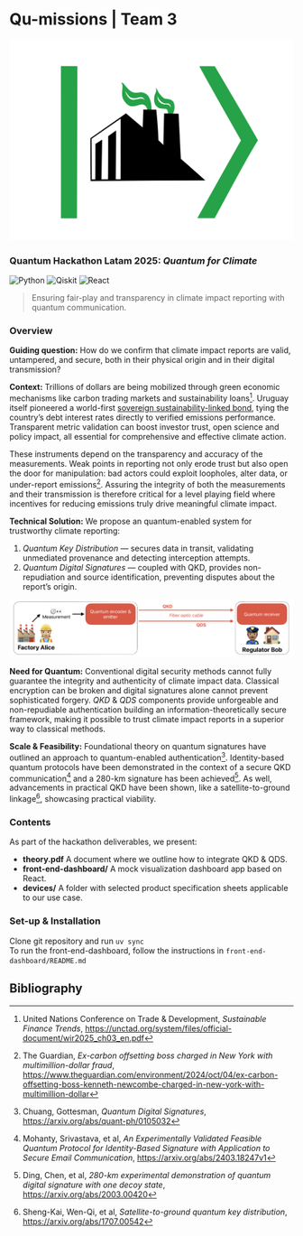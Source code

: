# Qu-missions  |  Team 3

![Logo](images/logo.svg)

### Quantum Hackathon Latam 2025: *Quantum for Climate*

![Python](https://img.shields.io/badge/python-3670A0?style=for-the-badge&logo=python&logoColor=ffdd54)
![Qiskit](https://img.shields.io/badge/Qiskit-%236929C4.svg?style=for-the-badge&logo=Qiskit&logoColor=white)
![React](https://img.shields.io/badge/react-%2320232a.svg?style=for-the-badge&logo=react&logoColor=%2361DAFB)

> Ensuring fair-play and transparency in climate impact reporting with quantum communication.

### Overview

**Guiding question:** How do we confirm that climate impact reports are valid, untampered, and secure, both in their physical origin and in their digital transmission?

**Context:** Trillions of dollars are being mobilized through green economic mechanisms like carbon trading markets and sustainability loans[^1]. Uruguay itself pioneered a world-first [sovereign sustainability-linked bond](https://www.mef.gub.uy/30687/20/areas/uruguays-sovereign-sustainability-linked-bond-sslb.html), tying the country’s debt interest rates directly to verified emissions performance. Transparent metric validation can boost investor trust, open science and policy impact, all essential for comprehensive and effective climate action. 

These instruments depend on the transparency and accuracy of the measurements. Weak points in reporting not only erode trust but also open the door for manipulation: bad actors could exploit loopholes, alter data, or under-report emissions[^2]. Assuring the integrity of both the measurements and their transmission is therefore critical for a level playing field where incentives for reducing emissions truly drive meaningful climate impact. 

**Technical Solution:** We propose an quantum-enabled system for trustworthy climate reporting:

1. *Quantum Key Distribution* — secures data in transit, validating unmediated provenance and detecting interception attempts.
2. *Quantum Digital Signatures* — coupled with QKD, provides non-repudiation and source identification, preventing disputes about the report’s origin.

![Diagram](images/solution-flow.png)

**Need for Quantum:** Conventional digital security methods cannot fully guarantee the integrity and authenticity of climate impact data. Classical encryption can be broken and digital signatures alone cannot prevent sophisticated forgery. *QKD* & *QDS* components provide unforgeable and non-repudiable authentication building an information-theoretically secure framework, making it possible to trust climate impact reports in a superior way to classical methods.

**Scale & Feasibility:** Foundational theory on quantum signatures have outlined an approach to quantum-enabled authentication[^3].  Identity-based quantum protocols have been demonstrated in the context of a secure QKD communication[^4] and a 280-km signature has been achieved[^5]. As well, advancements in practical QKD have been shown, like a satellite-to-ground linkage[^6], showcasing practical viability.


### Contents

As part of the hackathon deliverables, we present:

- **theory.pdf** A document where we outline how to integrate QKD & QDS.
- **front-end-dashboard/** A mock visualization dashboard app based on React.
- **devices/** A folder with selected product specification sheets applicable to our use case.


### Set-up & Installation

Clone git repository and run ```uv sync``` \
To run the front-end-dashboard, follow the instructions in ```front-end-dashboard/README.md```

## Bibliography

[^1]: United Nations Conference on Trade & Development, *Sustainable Finance Trends*, https://unctad.org/system/files/official-document/wir2025_ch03_en.pdf

[^2]: The Guardian, *Ex-carbon offsetting boss charged in New York with multimillion-dollar fraud*, https://www.theguardian.com/environment/2024/oct/04/ex-carbon-offsetting-boss-kenneth-newcombe-charged-in-new-york-with-multimillion-dollar

[^3]: Chuang, Gottesman, *Quantum Digital Signatures*, https://arxiv.org/abs/quant-ph/0105032

[^4]: Mohanty, Srivastava, et al, *An Experimentally Validated Feasible Quantum Protocol for Identity-Based Signature with Application to Secure Email Communication*, https://arxiv.org/abs/2403.18247v1

[^5]: Ding, Chen, et al, *280-km experimental demonstration of quantum digital signature with one decoy state*, https://arxiv.org/abs/2003.00420

[^6]: Sheng-Kai, Wen-Qi, et al, *Satellite-to-ground quantum key distribution*, https://arxiv.org/abs/1707.00542 
